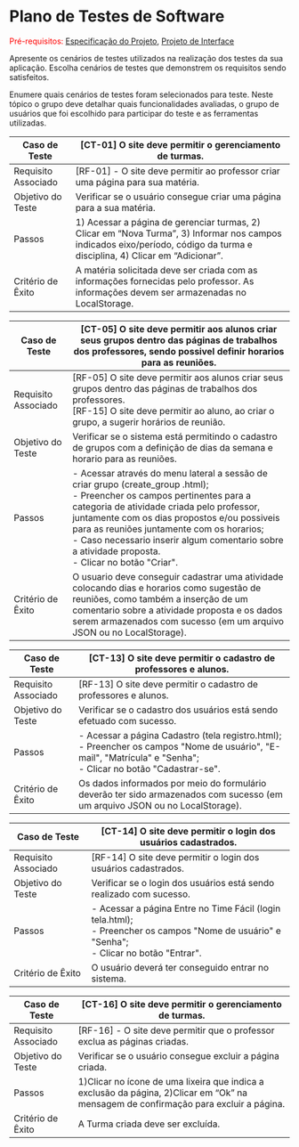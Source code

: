 # Plano de Testes de Software

<span style="color:red">Pré-requisitos: <a href="2-Especificação do Projeto.md"> Especificação do Projeto</a></span>, <a href="3-Projeto de Interface.md"> Projeto de Interface</a>

Apresente os cenários de testes utilizados na realização dos testes da sua aplicação. Escolha cenários de testes que demonstrem os requisitos sendo satisfeitos.

Enumere quais cenários de testes foram selecionados para teste. Neste tópico o grupo deve detalhar quais funcionalidades avaliadas, o grupo de usuários que foi escolhido para participar do teste e as ferramentas utilizadas.
 
<!-- ## Ferramentas de Testes (Opcional)

Comente sobre as ferramentas de testes utilizadas.
 
> **Links Úteis**:
> - [IBM - Criação e Geração de Planos de Teste](https://www.ibm.com/developerworks/br/local/rational/criacao_geracao_planos_testes_software/index.html)
> - [Práticas e Técnicas de Testes Ágeis](http://assiste.serpro.gov.br/serproagil/Apresenta/slides.pdf)
> -  [Teste de Software: Conceitos e tipos de testes](https://blog.onedaytesting.com.br/teste-de-software/)
> - [Criação e Geração de Planos de Teste de Software](https://www.ibm.com/developerworks/br/local/rational/criacao_geracao_planos_testes_software/index.html)
> - [Ferramentas de Test para Java Script](https://geekflare.com/javascript-unit-testing/)
> - [UX Tools](https://uxdesign.cc/ux-user-research-and-user-testing-tools-2d339d379dc7) -->

|Caso de Teste        | [CT-01] O site deve permitir o gerenciamento de turmas.      |
|---------------------|-----------------------------------------------------------------------|
|	Requisito Associado | [RF-01] - O site deve permitir ao professor criar uma página para sua matéria.   |
| Objetivo do Teste 	 |  Verificar se o usuário consegue criar uma página para a sua matéria. |
| Passos 	            |  1) Acessar a página de gerenciar turmas, 2) Clicar em “Nova Turma”, 3) Informar nos campos indicados eixo/período, código da turma e disciplina, 4) Clicar em “Adicionar”. |
| Critério de Êxito   | A matéria solicitada deve ser criada com as informações fornecidas pelo professor. As informações devem ser armazenadas no LocalStorage. |

|Caso de Teste        | [CT-05] O site deve permitir aos alunos criar seus grupos dentro das páginas de trabalhos dos professores, sendo possivel definir horarios para as reuniões.|
|---------------------|--------------------------------------------------------------------|
|	Requisito Associado | [RF-05] O site deve permitir aos alunos criar seus grupos dentro das páginas de trabalhos dos professores. <br> [RF-15]  O site deve permitir ao aluno, ao criar o grupo, a sugerir horários de reunião. |
| Objetivo do Teste 	 | Verificar se o sistema está permitindo o cadastro de grupos com a definição de dias da semana e horario para as reuniões. |
| Passos 	            | - Acessar através do menu lateral a sessão de criar grupo (create_group .html); <br> - Preencher os campos pertinentes para a categoria de atividade criada pelo professor, juntamente com os dias propostos e/ou possiveis para as reuniões juntamente com os horarios; <br> - Caso necessario inserir algum comentario sobre a atividade proposta. <br> - Clicar no botão "Criar". |
| Critério de Êxito   | O usuario deve conseguir cadastrar uma atividade colocando dias e horarios como sugestão de reuniões, como  também a inserção de um comentario sobre a atividade proposta e os dados serem armazenados com sucesso (em um arquivo JSON ou no LocalStorage).|

|Caso de Teste        | [CT-13] O site deve permitir o cadastro de professores e alunos. |
|---------------------|--------------------------------------------------------------------|
|	Requisito Associado | [RF-13] O site deve permitir o cadastro de professores e alunos. |
| Objetivo do Teste 	 | Verificar se o cadastro dos usuários está sendo efetuado com sucesso.|
| Passos 	            | - Acessar a página Cadastro (tela registro.html); <br> - Preencher os campos "Nome de usuário", "E-mail", "Matrícula" e "Senha"; <br> - Clicar no botão "Cadastrar-se". |
| Critério de Êxito   | Os dados informados por meio do formulário deverão ter sido armazenados com sucesso (em um arquivo JSON ou no LocalStorage). |

|Caso de Teste        | [CT-14] O site deve permitir o login dos usuários cadastrados.|
|---------------------|--------------------------------------------------------------------|
|	Requisito Associado | [RF-14] O site deve permitir o login dos usuários cadastrados. |
| Objetivo do Teste 	 | Verificar se o login dos usuários está sendo realizado com sucesso.|
| Passos 	            | - Acessar a página Entre no Time Fácil (login tela.html); <br> - Preencher os campos "Nome de usuário" e "Senha"; <br> - Clicar no botão "Entrar". |
| Critério de Êxito   | O usuário deverá ter conseguido entrar no sistema. |

|Caso de Teste        | [CT-16] O site deve permitir o gerenciamento de turmas.      |
|---------------------|-----------------------------------------------------------------------|
|	Requisito Associado | [RF-16] - O site deve permitir que o professor exclua as páginas criadas. |
| Objetivo do Teste 	 | Verificar se o usuário consegue excluir a página criada. |
| Passos 	            |  1)Clicar no ícone de uma lixeira que indica a exclusão da página, 2)Clicar em “Ok” na mensagem de confirmação para excluir a página. |
| Critério de Êxito   | A Turma criada deve ser excluída. |

